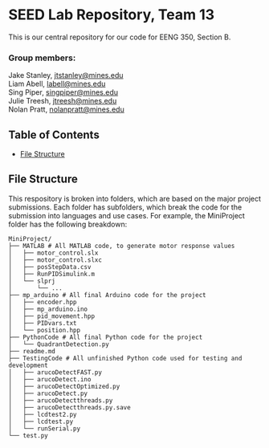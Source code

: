 # SEED Lab Repository, Team 13

This is our central repository for our code for EENG 350, Section B.

### Group members:
Jake Stanley, [jtstanley@mines.edu](mailto:jtstanley@mines.edu)\
Liam Abell, [labell@mines.edu](mailto:labell@mines.edu)\
Sing Piper, [singpiper@mines.edu](mailto:singpiper@mines.edu)\
Julie Treesh, [jtreesh@mines.edu](mailto:jtreesh@mines.edu)\
Nolan Pratt, [nolanpratt@mines.edu](mailto:nolanpratt@mines.edu)

## Table of Contents

* [File Structure](#file-structure)

## File Structure

This respository is broken into folders, which are based on the major project submissions. Each folder has subfolders, which break the code for the submission into languages and use cases. For example, the MiniProject folder has the following breakdown:
```
MiniProject/
├── MATLAB # All MATLAB code, to generate motor response values
│   ├── motor_control.slx
│   ├── motor_control.slxc
│   ├── posStepData.csv
│   ├── RunPIDSimulink.m
│   └── slprj
│       └── ...
├── mp_arduino # All final Arduino code for the project
│   ├── encoder.hpp
│   ├── mp_arduino.ino
│   ├── pid_movement.hpp
│   ├── PIDvars.txt
│   └── position.hpp
├── PythonCode # All final Python code for the project
│   └── QuadrantDetection.py
├── readme.md
├── TestingCode # All unfinished Python code used for testing and development
│   ├── arucoDetectFAST.py
│   ├── arucoDetect.ino
│   ├── arucoDetectOptimized.py
│   ├── arucoDetect.py
│   ├── arucoDetectthreads.py
│   ├── arucoDetectthreads.py.save
│   ├── lcdtest2.py
│   ├── lcdtest.py
│   └── runSerial.py
└── test.py
```
